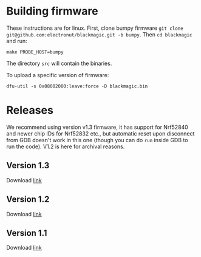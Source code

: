 # Building firmware

These instructions are for linux. First, clone bumpy firmware `git clone git@github.com:electronut/blackmagic.git -b bumpy`. Then `cd blackmagic` and run:

    make PROBE_HOST=bumpy

The directory `src` will contain the binaries.

To upload a specific version of firmware:
	
	dfu-util -s 0x08002000:leave:force -D blackmagic.bin

# Releases

We recommend using version v1.3 firmware, it has support for Nrf52840 and newer chip IDs for Nrf52832 etc., but automatic reset upon disconnect from GDB doesn't work in this one (though you can do `run` inside GDB to run the code). V1.2 is here for archival reasons.

## Version 1.3

Download [link](https://github.com/electronut/ElectronutLabs-Bumpy/releases/download/v1.3/blackmagic.bin)

## Version 1.2

Download [link](https://github.com/electronut/ElectronutLabs-Bumpy/releases/download/v1.2/blackmagic.bin)

## Version 1.1

Download [link](https://github.com/electronut/ElectronutLabs-Bumpy/releases/download/v1.1/bumpy-rev1.1.bin)
